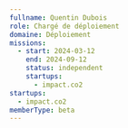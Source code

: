 ```yaml
---
fullname: Quentin Dubois
role: Chargé de déploiement
domaine: Déploiement
missions:
  - start: 2024-03-12
    end: 2024-09-12
    status: independent
    startups:
      - impact.co2
startups:
  - impact.co2
memberType: beta
---
```

